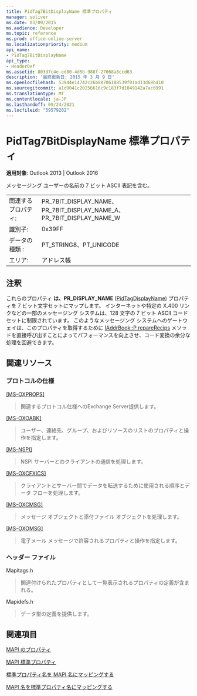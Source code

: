 ```yaml
---
title: PidTag7BitDisplayName 標準プロパティ
manager: soliver
ms.date: 03/09/2015
ms.audience: Developer
ms.topic: reference
ms.prod: office-online-server
ms.localizationpriority: medium
api_name:
- PidTag7BitDisplayName
api_type:
- HeaderDef
ms.assetid: 803d7c4e-ed80-4d5b-988f-27068a8ccd63
description: '最終更新日: 2015 年 3 月 9 日'
ms.openlocfilehash: 53944e14742c26b88706188539f01ad13d68bd10
ms.sourcegitcommit: a1d9041c20256616c9c183f7d1049142a7ac6991
ms.translationtype: MT
ms.contentlocale: ja-JP
ms.lasthandoff: 09/24/2021
ms.locfileid: "59579202"
---
```

# <a name="pidtag7bitdisplayname-canonical-property"></a>PidTag7BitDisplayName 標準プロパティ

  
  
**適用対象**: Outlook 2013 | Outlook 2016 
  
メッセージング ユーザーの名前の 7 ビット ASCII 表記を含む。 
  
|||
|:-----|:-----|
|関連するプロパティ:  <br/> |PR_7BIT_DISPLAY_NAME、PR_7BIT_DISPLAY_NAME_A、PR_7BIT_DISPLAY_NAME_W  <br/> |
|識別子:  <br/> |0x39FF  <br/> |
|データの種類 :   <br/> |PT_STRING8、PT_UNICODE  <br/> |
|エリア:  <br/> |アドレス帳  <br/> |
   
## <a name="remarks"></a>注釈

これらのプロパティ **は、PR_DISPLAY_NAME** ([PidTagDisplayName](pidtagdisplayname-canonical-property.md)) プロパティを 7 ビット文字セットにマップします。 インターネットや特定の X.400 リンクなどの一部のメッセージング システムは、128 文字の 7 ビット ASCII コード セットに制限されています。 このようなメッセージング システムへのゲートウェイは、このプロパティを取得するために [IAddrBook::P repareRecips](iaddrbook-preparerecips.md) メソッドを直接呼び出すことによってパフォーマンスを向上させ、コード変換の余分な処理を回避できます。 
  
## <a name="related-resources"></a>関連リソース

### <a name="protocol-specifications"></a>プロトコルの仕様

[[MS-OXPROPS]](https://msdn.microsoft.com/library/f6ab1613-aefe-447d-a49c-18217230b148%28Office.15%29.aspx)
  
> 関連するプロトコル仕様へのExchange Server提供します。
    
[[MS-OXOABK]](https://msdn.microsoft.com/library/f4cf9b4c-9232-4506-9e71-2270de217614%28Office.15%29.aspx)
  
> ユーザー、連絡先、グループ、およびリソースのリストのプロパティと操作を指定します。
    
[[MS-NSPI]](https://msdn.microsoft.com/library/6dd0a3ea-b4d4-4a73-a857-add03a89a543%28Office.15%29.aspx)
  
> NSPI サーバーとのクライアントの通信を処理します。
    
[[MS-OXCFXICS]](https://msdn.microsoft.com/library/b9752f3d-d50d-44b8-9e6b-608a117c8532%28Office.15%29.aspx)
  
> クライアントとサーバー間でデータを転送するために使用される順序とデータ フローを処理します。
    
[[MS-OXCMSG]](https://msdn.microsoft.com/library/7fd7ec40-deec-4c06-9493-1bc06b349682%28Office.15%29.aspx)
  
> メッセージ オブジェクトと添付ファイル オブジェクトを処理します。
    
[[MS-OXOMSG]](https://msdn.microsoft.com/library/daa9120f-f325-4afb-a738-28f91049ab3c%28Office.15%29.aspx)
  
> 電子メール メッセージで許容されるプロパティと操作を指定します。
    
### <a name="header-files"></a>ヘッダー ファイル

Mapitags.h
  
> 関連付けられたプロパティとして一覧表示されるプロパティの定義が含まれる。
    
Mapidefs.h
  
> データ型の定義を提供します。
    
## <a name="see-also"></a>関連項目



[MAPI のプロパティ](mapi-properties.md)
  
[MAPI 標準プロパティ](mapi-canonical-properties.md)
  
[標準プロパティ名を MAPI 名にマッピングする](mapping-canonical-property-names-to-mapi-names.md)
  
[MAPI 名を標準プロパティ名にマッピングする](mapping-mapi-names-to-canonical-property-names.md)

